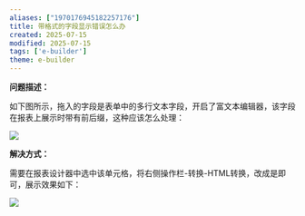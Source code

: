 ```yaml
---
aliases: ["1970176945182257176"]
title: 带格式的字段显示错误怎么办
created: 2025-07-15
modified: 2025-07-15
tags: ['e-builder']
theme: e-builder
---
```


**问题描述：**

如下图所示，拖入的字段是表单中的多行文本字段，开启了富文本编辑器，该字段在报表上展示时带有前后缀，这种应该怎么处理：

![](d65f3c756c87f0cce3801a3d14c47dbb.jpg)

**解决方式：**

需要在报表设计器中选中该单元格，将右侧操作栏-转换-HTML转换，改成是即可，展示效果如下：

![](00e97c3bea83c3134038276f10f33a2a.jpg)